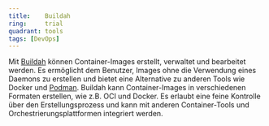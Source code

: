 ```yaml
---
title:    Buildah  
ring:     trial  
quadrant: tools
tags: [DevOps]
---
```


Mit [Buildah][buildah] können Container-Images erstellt, verwaltet und bearbeitet werden. Es ermöglicht dem Benutzer,
Images ohne die Verwendung eines Daemons zu erstellen und bietet eine Alternative zu anderen Tools wie Docker und
[Podman][podman]. Buildah kann Container-Images in verschiedenen Formaten erstellen, wie z.B. OCI und Docker. Es erlaubt
eine feine Kontrolle über den Erstellungsprozess und kann mit anderen Container-Tools und Orchestrierungsplattformen
integriert werden.

[buildah]: https://buildah.io
[podman]: /tools/podman

